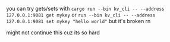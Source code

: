 you can try gets/sets with ```cargo run --bin kv_cli -- --address 127.0.0.1:9081 get mykey``` or ```run --bin kv_cli -- --address 127.0.0.1:9081 set mykey "hello world"``` but it's broken rn

might not continue this cuz its so hard
